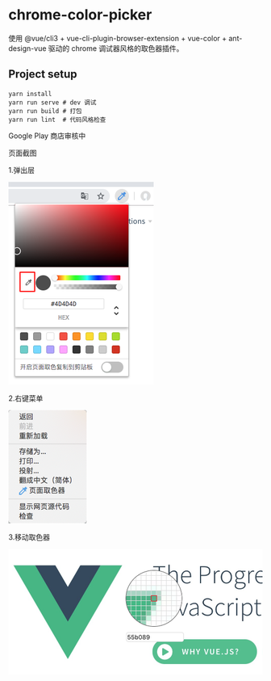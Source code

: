 # chrome-color-picker

使用 @vue/cli3 + vue-cli-plugin-browser-extension + vue-color + ant-design-vue 驱动的 chrome 调试器风格的取色器插件。

## Project setup

```
yarn install
yarn run serve # dev 调试
yarn run build # 打包
yarn run lint  # 代码风格检查
```

Google Play 商店审核中

页面截图

1.弹出层

![pouup](./demo/popup.png)

2.右键菜单

![contextMenu](./demo/contextMenu.png)

3.移动取色器

![active](./demo/active.png)
